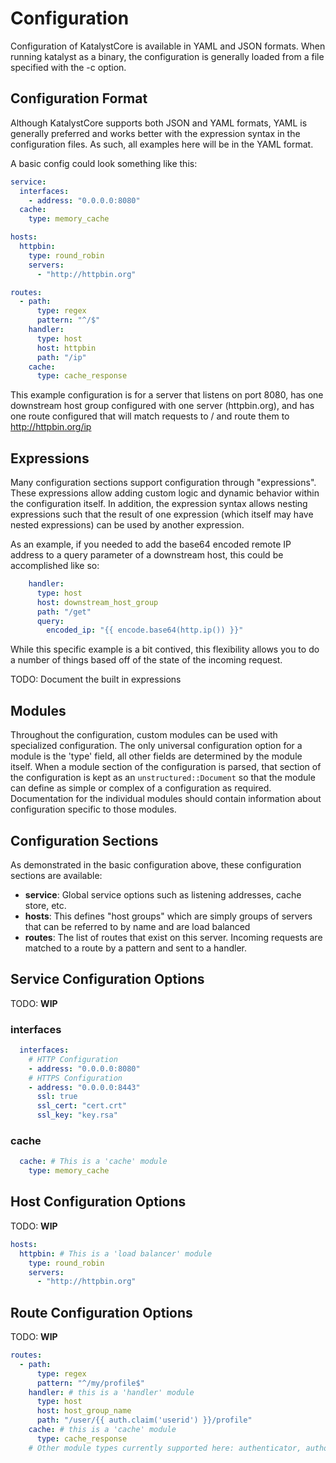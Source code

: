 # Configuration

Configuration of KatalystCore is available in YAML and JSON formats. When running katalyst as a binary,
the configuration is generally loaded from a file specified with the -c option.

## Configuration Format

Although KatalystCore supports both JSON and YAML formats, YAML is generally preferred and works better
with the expression syntax in the configuration files. As such, all examples here will be in the YAML
format.

A basic config could look something like this:

```yaml
service:
  interfaces:
    - address: "0.0.0.0:8080"
  cache:
    type: memory_cache

hosts:
  httpbin:
    type: round_robin
    servers:
      - "http://httpbin.org"

routes:
  - path:
      type: regex
      pattern: "^/$"
    handler:
      type: host
      host: httpbin
      path: "/ip"
    cache:
      type: cache_response

```

This example configuration is for a server that listens on port 8080, has one downstream host group
configured with one server (httpbin.org), and has one route configured that will match requests to / and
route them to http://httpbin.org/ip

## Expressions

Many configuration sections support configuration through "expressions". These expressions allow adding
custom logic and dynamic behavior within the configuration itself. In addition, the expression syntax allows
nesting expressions such that the result of one expression (which itself may have nested expressions) can be used
by another expression.

As an example, if you needed to add the base64 encoded remote IP address to a query parameter of a downstream host,
this could be accomplished like so:

```yaml
    handler:
      type: host
      host: downstream_host_group
      path: "/get"
      query:
        encoded_ip: "{{ encode.base64(http.ip()) }}"
```

While this specific example is a bit contived, this flexibility allows you to do a number of things based off of
the state of the incoming request.

TODO: Document the built in expressions

## Modules

Throughout the configuration, custom modules can be used with specialized configuration. The only universal
configuration option for a module is the 'type' field, all other fields are determined by the module itself.
When a module section of the configuration is parsed, that section of the configuration is kept as an
`unstructured::Document` so that the module can define as simple or complex of a configuration as required.
Documentation for the individual modules should contain information about configuration specific to those modules.

## Configuration Sections

As demonstrated in the basic configuration above, these configuration sections are available:

* **service**: Global service options such as listening addresses, cache store, etc.
* **hosts**: This defines "host groups" which are simply groups of servers that can be referred to by name and are load balanced
* **routes**: The list of routes that exist on this server. Incoming requests are matched to a route by a pattern and sent to a handler.

## Service Configuration Options

TODO: **WIP**

### interfaces

```yaml
  interfaces:
    # HTTP Configuration
    - address: "0.0.0.0:8080"
    # HTTPS Configuration
    - address: "0.0.0.0:8443"
      ssl: true
      ssl_cert: "cert.crt"
      ssl_key: "key.rsa"
```

### cache

```yaml
  cache: # This is a 'cache' module
    type: memory_cache
```

## Host Configuration Options

TODO: **WIP**

```yaml
hosts:
  httpbin: # This is a 'load balancer' module
    type: round_robin
    servers:
      - "http://httpbin.org"
```

## Route Configuration Options

TODO: **WIP**

```yaml
routes:
  - path:
      type: regex
      pattern: "^/my/profile$"
    handler: # this is a 'handler' module
      type: host
      host: host_group_name
      path: "/user/{{ auth.claim('userid') }}/profile"
    cache: # this is a 'cache' module
      type: cache_response
    # Other module types currently supported here: authenticator, authorizer, plugin
```
